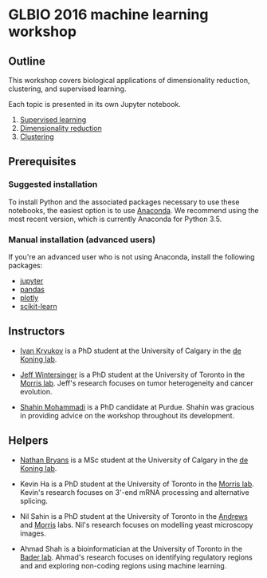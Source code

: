 # GLBIO 2016 machine learning workshop

## Outline

This workshop covers biological applications of dimensionality reduction,
clustering, and supervised learning.

Each topic is presented in its own Jupyter notebook.

1. [Supervised learning](supervised_learning/Supervised_learning.ipynb)
2. [Dimensionality reduction](dimensionality_reduction/Dimensionality_reduction.ipynb)
3. [Clustering](clustering/Clustering.ipynb)


## Prerequisites

### Suggested installation

To install Python and the associated packages necessary to use these notebooks,
the easiest option is to use [Anaconda](https://www.continuum.io/downloads). We
recommend using the most recent version, which is currently Anaconda for Python
3.5.

### Manual installation (advanced users)

If you're an advanced user who is not using Anaconda, install the following packages:

* [jupyter](https://pypi.python.org/pypi/jupyter)
* [pandas](https://pypi.python.org/pypi/pandas)
* [plotly](https://pypi.python.org/pypi/plotly)
* [scikit-learn](https://pypi.python.org/pypi/scikit-learn)


## Instructors

* [Ivan Kryukov](https://twitter.com/i_krukov) is a PhD student at the
  University of Calgary in the [de Koning lab](http://lab.jasondk.io/).

* [Jeff Wintersinger](http://jeff.wintersinger.org) is a PhD student at the
  University of Toronto in the [Morris lab](http://www.morrislab.ca/). Jeff's
  research focuses on tumor heterogeneity and cancer evolution.

* [Shahin Mohammadi](https://www.cs.purdue.edu/homes/mohammas/) is a PhD
  candidate at Purdue. Shahin was gracious in providing advice on the workshop
  throughout its development.


## Helpers

* [Nathan Bryans](http://nathanbryans.ca/) is a MSc student at the
  University of Calgary in the [de Koning lab](http://lab.jasondk.io/).

* Kevin Ha is a PhD student at the University of Toronto in the [Morris
  lab](http://www.morrislab.ca/). Kevin's research focuses on 3'-end mRNA
  processing and alternative splicing.

* Nil Sahin is a PhD student at the University of Toronto in the
  [Andrews](http://sites.utoronto.ca/andrewslab/) and
  [Morris](http://www.morrislab.ca/) labs. Nil's research focuses on modelling
  yeast microscopy images.

* Ahmad Shah is a bioinformatician at the University of Toronto in the [Bader
  lab](http://baderlab.org/). Ahmad's research focuses on identifying
  regulatory regions and and exploring non-coding regions using machine
  learning.

